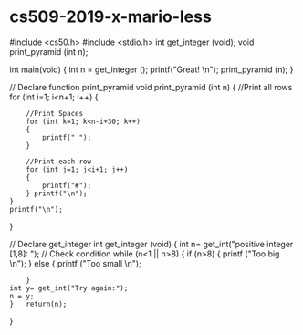 # cs509-2019-x-mario-less

#include <cs50.h>
#include <stdio.h>
int get_integer (void);
void print_pyramid (int n);

int main(void)
{
    int n = get_integer ();
    printf("Great! \n");
    print_pyramid (n);
}

// Declare function print_pyramid
void print_pyramid (int n)
{
    //Print all rows
    for (int i=1; i<n+1; i++)
    {

        //Print Spaces
        for (int k=1; k<n-i+30; k++)
        {
            printf(" ");
        }

        //Print each row
        for (int j=1; j<i+1; j++)
        {
            printf("#");
        } printf("\n");
    }
    printf("\n");
}

// Declare get_integer
int get_integer (void)
{
    int n= get_int("positive integer [1,8]: ");
    // Check condition
    while (n<1 || n>8)
    {
        if (n>8)
        {
            printf ("Too big \n");
        }
        else
        {
            printf ("Too small \n");

        }
    int y= get_int("Try again:");
    n = y;
    }   return(n);
}

